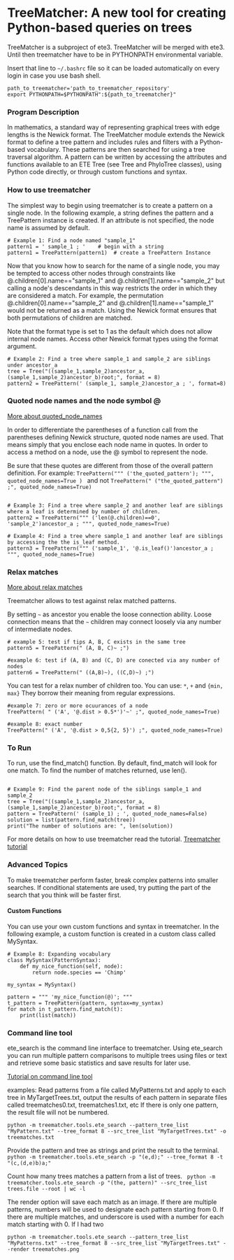 # TreeMatcher: A new tool for creating Python-based queries on trees

TreeMatcher is a subproject of ete3.
TreeMatcher will be merged with ete3. Until then treematcher have to be in PYTHONPATH environmental variable.

Insert that line to `~/.bashrc` file so it can be loaded automatically on every login
in case you use bash shell.

```
path_to_treematcher='path_to_treematcher_repository'
export PYTHONPATH=$PYTHONPATH":${path_to_treematcher}"
```

### Program Description

In mathematics, a standard way of representing graphical trees with edge lengths is the Newick format. The TreeMatcher module extends the Newick format to define a tree pattern and includes rules and filters with a Python-based vocabulary. These patterns are then searched for using a tree traversal algorithm. A pattern can be written by accessing the attributes and functions available to an ETE Tree (see Tree and PhyloTree classes), using Python code directly, or through custom functions and syntax.

### How to use treematcher

The simplest way to begin using treematcher is to create a pattern on a single node. In the following example, a string defines the pattern and a TreePattern instance is created. If an attribute is not specified, the node name is assumed by default.

```
# Example 1: Find a node named "sample_1"
pattern1 = ' sample_1 ; '	 # begin with a string
pattern1 = TreePattern(pattern1)  # create a TreePattern Instance

```

Now that you know how to search for the name of a single node, you may be tempted to access other nodes through constraints like @.children[0].name=="sample_1" and @.children[1].name=="sample_2" but calling a node's descendants in this way restricts the order in which they are considered a match. For example, the permutation @.children[0].name=="sample_2" and @.children[1].name=="sample_1" would not be returned as a match. Using the Newick format ensures that both permutations of children are matched.


Note that the format type is set to 1 as the default which does not allow internal node names. Access other Newick format types using the format argument.

```
# Example 2: Find a tree where sample_1 and sample_2 are siblings under ancestor_a
tree = Tree("((sample_1,sample_2)ancestor_a,(sample_1,sample_2)ancestor_b)root;", format = 8)
pattern2 = TreePattern(' (sample_1, sample_2)ancestor_a ; ', format=8)
```

### Quoted node names and the node symbol @
[More about quoted_node_names](sdoc/tutorial/tutorial_treematcher.md#quoted-node-names-and-the-node-symbol-)

In order to differentiate the parentheses of a function call from the parentheses defining Newick structure, quoted node names are used.
That means simply that you enclose each node name in quotes.
In order to access a method on a node, use the @ symbol to represent the node.

Be sure that these quotes are different from those of the overall pattern definition.
For example:
`TreePattern(""" ('the_quoted_pattern'); """, quoted_node_names=True ) `
and not
`TreePattern(" ("the_quoted_pattern") ;", quoted_node_names=True)`


```

# Example 3: Find a tree where sample_2 and another leaf are siblings where a leaf is determined by number of children.
pattern2 = TreePattern(""" ('len(@.children)==0', 'sample_2')ancestor_a ; """, quoted_node_names=True)

# Example 4: Find a tree where sample_1 and another leaf are siblings by accessing the the is_leaf method.
pattern3 = TreePattern(""" ('sample_1', '@.is_leaf()')ancestor_a ; """, quoted_node_names=True)
```

### Relax matches
[More about relax matches](sdoc/tutorial/tutorial_treematcher.md#relax_patterns)

Treematcher allows to test against relax matched patterns.

By setting ` ~ ` as ancestor you enable the loose connection ability.
Loose connection means that the ` ~ ` children may connect
loosely via any number of intermediate nodes.

```
# example 5: test if tips A, B, C exists in the same tree
pattern5 = TreePattern(" (A, B, C)~ ;")

#example 6: test if (A, B) and (C, D) are conected via any number of nodes
pattern6 = TreePattern(" ((A,B)~), ((C,D)~) ;")

```

You can test for a relax number of children too.
You can use:
` * `, ` + ` and ` {min, max} `
They borrow their meaning from regular expressions.

```
#example 7: zero or more ocuurances of a node
TreePattern( " ('A', '@.dist > 0.5*')'~' ;", quoted_node_names=True)

#example 8: exact number
TreePattern(" ('A', '@.dist > 0,5{2, 5}') ;", quoted_node_names=True)

```


### To Run
To run, use the find_match() function. By default, find_match will look for one match.
To find the number of matches returned, use len().

```

# Example 9: Find the parent node of the siblings sample_1 and sample_2
tree = Tree("((sample_1,sample_2)ancestor_a,(sample_1,sample_2)ancestor_b)root;", format = 8)
pattern = TreePattern(' (sample_1) ; ', quoted_node_names=False)
solution = list(pattern.find_match(tree))
print("The number of solutions are: ", len(solution))

```

For more details on how to use treematcher read the tutorial.
[Treematcher tutorial](sdoc/tutorial/tutorial_treematcher.md)

### Advanced Topics

To make treematcher perform faster, break complex patterns into smaller searches. If conditional statements are used, try putting the part of the search that you think will be faster first.

####  Custom Functions
You can use your own custom functions and syntax in treematcher.  In the following example, a custom function is created in a custom class called MySyntax.

```
# Example 8: Expanding vocabulary
class MySyntax(PatternSyntax):
	def my_nice_function(self, node):
		return node.species == 'Chimp'

my_syntax = MySyntax()

pattern = """ 'my_nice_function(@)'; """
t_pattern = TreePattern(pattern, syntax=my_syntax)
for match in t_pattern.find_match(t):
	print(list(match))

```

### Command line tool

ete_search is the command line interface to treematcher. Using ete_search you can run multiple
pattern comparisons to multiple trees using files or text and retrieve some basic statistics and
save results for later use.

[Tutorial on command line tool](sdoc/tutorial/tutorial_treematcher.rst#ete_search-command-line-tool)

examples:
Read patterns from a file called MyPatterns.txt and apply to each tree in MyTargetTrees.txt, output the results of each pattern in separate files called treematches0.txt, treematches1.txt, etc
If there is only one pattern, the result file will not be numbered.

`python -m treematcher.tools.ete_search --pattern_tree_list "MyPattern.txt" --tree_format 8 --src_tree_list "MyTargetTrees.txt" -o treematches.txt `

Provide the pattern and tree as strings and print the result to the terminal.
`python -m treematcher.tools.ete_search -p "(e,d);" --tree_format 8 -t "(c,(d,e)b)a;" `


Count how many trees matches a pattern from a list of trees.
` python -m treematcher.tools.ete_search -p "(the, pattern)" --src_tree_list trees.file --root | wc -l`


The render option will save each match as an image. If there are multiple patterns, numbers will be used to designate each pattern starting from 0.
If there are multiple matches, and underscore is used with a number for each match starting with 0. If I had two

`python -m treematcher.tools.ete_search --pattern_tree_list "MyPatterns.txt" --tree_format 8 --src_tree_list "MyTargetTrees.txt" --render treematches.png `
